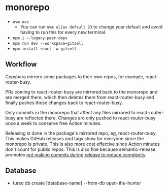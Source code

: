 # monorepo

* `nvm use`
  * You can run `nvm alias default 23` to change your default and avoid having to run this for every new terminal.
* `npm i --legacy-peer-deps`
* `npm run dev --workspace=gitsell`
* `npm install react -w gitsell`

## Workflow

Copybara mirrors some packages to their own repos, for example, react-router-busy.

PRs coming to react-router-busy are mirrored back to the monorepo and are merged there, which then deletes them from react-router-busy and finally pushes those changes back to react-router-busy.

Only commits in the monorepo that affect any files mirrored to react-router-busy are reflected there. Changes are only pushed to react-router-busy once a week to conserve free Action minutes.

Releasing is done in the package's mirrored repo, eg, react-router-busy. This makes GitHub releases and tags show for everyone since the monorepo is private. This is also more cost effective since Action minutes don't count for public repos. This is also fine because semantic-release promotes [not making commits during release to reduce complexity](https://semantic-release.gitbook.io/semantic-release/support/faq#making-commits-during-the-release-process-adds-significant-complexity).

## Database

<!-- https://docs.turso.tech/cli/db/create -->
* turso db create [database-name] --from-db open-the-hunter